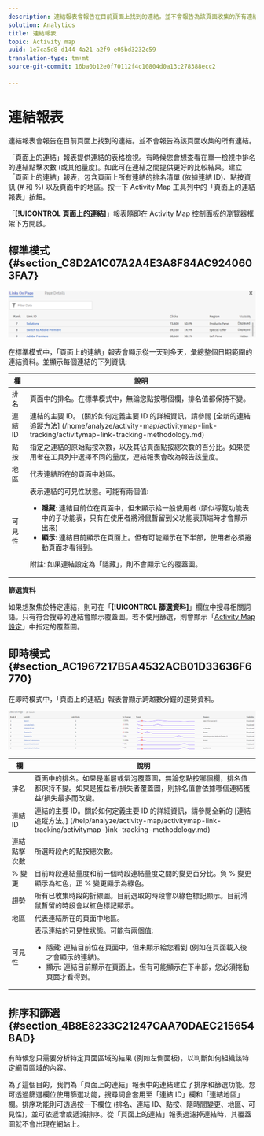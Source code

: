 ```yaml
---
description: 連結報表會報告在目前頁面上找到的連結。並不會報告為該頁面收集的所有連結。
solution: Analytics
title: 連結報表
topic: Activity map
uuid: 1e7ca5d8-d144-4a21-a2f9-e05bd3232c59
translation-type: tm+mt
source-git-commit: 16ba0b12e0f70112f4c10804d0a13c278388ecc2

---
```



# 連結報表

連結報表會報告在目前頁面上找到的連結。並不會報告為該頁面收集的所有連結。

「頁面上的連結」報表提供連結的表格檢視。有時候您會想查看在單一檢視中排名的連結點擊次數 (或其他量度)。如此可在連結之間提供更好的比較結果。建立「頁面上的連結」報表，包含頁面上所有連結的排名清單 (依據連結 ID)、點按資訊 (# 和 %) 以及頁面中的地區。按一下 Activity Map 工具列中的「頁面上的連結報表」按鈕。

「**[!UICONTROL 頁面上的連結]**」報表隨即在 Activity Map 控制面板的瀏覽器框架下方開啟。

## 標準模式 {#section_C8D2A1C07A2A4E3A8F84AC9240603FA7}

![](assets/links_in_page.png)

在標準模式中，「頁面上的連結」報表會顯示從一天到多天，彙總整個日期範圍的連結資料。並顯示每個連結的下列資訊:

<table id="table_3DE41B2CFA644B70AF802A3123CE51D9"> 
 <thead> 
  <tr> 
   <th colname="col1" class="entry"> 欄 </th> 
   <th colname="col2" class="entry"> 說明 </th> 
  </tr> 
 </thead>
 <tbody> 
  <tr> 
   <td colname="col1"> 排名 </td> 
   <td colname="col2"> 頁面中的排名。在標準模式中，無論您點按哪個欄，排名值都保持不變。 </td> 
  </tr> 
  <tr> 
   <td colname="col1"> 連結 ID </td> 
   <td colname="col2">連結的主要 ID。 (關於如何定義主要 ID 的詳細資訊，請參閱 [全新的連結追蹤方法] (/home/analyze/activity-map/activitymap-link-tracking/activitymap-link-tracking-methodology.md) </td> 
  </tr> 
  <tr> 
   <td colname="col1"> 點按 </td> 
   <td colname="col2"> 指定之連結的原始點按次數，以及其佔頁面點按總次數的百分比。如果使用者在工具列中選擇不同的量度，連結報表會改為報告該量度。 </td> 
  </tr> 
  <tr> 
   <td colname="col1"> 地區 </td> 
   <td colname="col2"> 代表連結所在的頁面中地區。 </td> 
  </tr> 
  <tr> 
   <td colname="col1"> 可見性 </td> 
   <td colname="col2">表示連結的可見性狀態。可能有兩個值: 
    <ul id="ul_BABCC0F64145407C9D439150A6898E6D">
     <li id="li_9AF0479BDCEB4A44A37292FAABFA83A5"><b>隱藏</b>: 連結目前位在頁面中，但未顯示給一般使用者 (類似導覽功能表中的子功能表，只有在使用者將滑鼠暫留到父功能表頂端時才會顯示出來) </li>
     <li id="li_C6FA4EC27EDD4341AB9821E2B4BC9E60"><b>顯示</b>: 連結目前顯示在頁面上。但有可能顯示在下半部，使用者必須捲動頁面才看得到。 </li>
    </ul><p>附註: 如果連結設定為「隱藏」，則不會顯示它的覆蓋圖。 </p></td> 
  </tr> 
 </tbody> 
</table>

**篩選資料**

如果想聚焦於特定連結，則可在「**[!UICONTROL 篩選資料]**」欄位中搜尋相關詞語。只有符合搜尋的連結會顯示覆蓋圖。若不使用篩選，則會顯示「[Activity Map 設定](/help/analyze/activity-map/activitymap-overlay-settings.md)」中指定的覆蓋圖。

## 即時模式 {#section_AC1967217B5A4532ACB01D33636F6770}

在即時模式中，「頁面上的連結」報表會顯示跨越數分鐘的趨勢資料。

![](assets/links_on_page.png)

<table id="table_61D1FB0F02894055A1AB394DE4FE4742"> 
 <thead> 
  <tr> 
   <th colname="col1" class="entry"> 欄 </th> 
   <th colname="col2" class="entry"> 說明 </th> 
  </tr> 
 </thead>
 <tbody> 
  <tr> 
   <td colname="col1"> 排名 </td> 
   <td colname="col2"> 頁面中的排名。如果是漸層或氣泡覆蓋圖，無論您點按哪個欄，排名值都保持不變。如果是獲益者/損失者覆蓋圖，則排名值會依據哪個連結獲益/損失最多而改變。 </td> 
  </tr> 
  <tr> 
   <td colname="col1"> 連結 ID </td> 
   <td colname="col2">連結的主要 ID。關於如何定義主要 ID 的詳細資訊，請參閱全新的 [連結追蹤方法。] (/help/analyze/activity-map/activitymap-link-tracking/activitymap-)ink-tracking-methodology.md) </td> 
  </tr> 
  <tr> 
   <td colname="col1"> 連結點擊次數 </td> 
   <td colname="col2"> 所選時段內的點按總次數。 </td> 
  </tr> 
  <tr> 
   <td colname="col1"> % 變更 </td> 
   <td colname="col2"> 目前時段連結量度和前一個時段連結量度之間的變更百分比。負 % 變更顯示為紅色，正 % 變更顯示為綠色。 </td> 
  </tr> 
  <tr> 
   <td colname="col1"> 趨勢 </td> 
   <td colname="col2"> 所有已收集時段的折線圖。目前選取的時段會以綠色標記顯示。目前滑鼠暫留的時段會以紅色標記顯示。 </td> 
  </tr> 
  <tr> 
   <td colname="col1"> 地區 </td> 
   <td colname="col2"> 代表連結所在的頁面中地區。 </td> 
  </tr> 
  <tr> 
   <td colname="col1"> 可見性 </td> 
   <td colname="col2">表示連結的可見性狀態。可能有兩個值: 
    <ul id="ul_B10C55ED4D3C4CF99506DC467E2E7CFB">
     <li id="li_EA646722A51041CC9E62C56DEF92C81F">隱藏: 連結目前位在頁面中，但未顯示給您看到 (例如在頁面載入後才會顯示的連結)。 </li>
     <li id="li_F9543614C2894003AC9984A7404E2785">顯示: 連結目前顯示在頁面上。但有可能顯示在下半部，您必須捲動頁面才看得到。 </li>
    </ul></td> 
  </tr> 
 </tbody> 
</table>

## 排序和篩選 {#section_4B8E8233C21247CAA70DAEC2156548AD}

有時候您只需要分析特定頁面區域的結果 (例如左側面板)，以判斷如何組織該特定網頁區域的內容。

為了這個目的，我們為「頁面上的連結」報表中的連結建立了排序和篩選功能。您可透過篩選欄位使用篩選功能，搜尋詞會套用至「連結 ID」欄和「連結地區」欄。排序功能則可透過按一下欄位 (排名、連結 ID、點按、隨時間變更、地區、可見性)，並可依遞增或遞減排序。從「頁面上的連結」報表過濾掉連結時，其覆蓋圖就不會出現在網站上。
